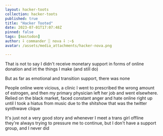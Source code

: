 ```yaml
---
layout: hacker-toots
collection: hacker-toots
published: true
title: "Hacker Tooted"
date: 2023-07-01T17:07:48Z
pinned: false
tags: [mastodon]
author: ⸸ commander ░ nova ⸸ :~$
avatar: /assets/media_attachments/hacker-nova.png

---
```


<p>That is not to say I didn&#39;t receive monetary support in forms of online donation and irt the things I make (and still do)</p><p>But as far as emotional and transition support, there was none</p><p>People online were vicious, a clinic I went to prescribed the wrong amount of estrogen, and then my primary physician left her job and went elsewhere. Relied on the black market, faced constant anger and hate online right up until I took a hiatus from music due to the shitshow that was the twitter synthwave clique </p><p>It&#39;s just not a very good story and whenever I meet a trans girl offline they&#39;re always trying to pressure me to continue, but I don&#39;t have a support group, and I never did</p>



